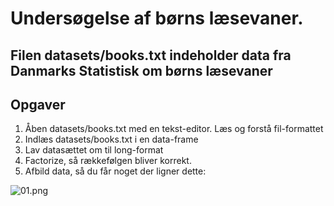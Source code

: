 # Undersøgelse af børns læsevaner.

## Filen datasets/books.txt indeholder data fra Danmarks Statistisk om børns læsevaner

## Opgaver

1. Åben datasets/books.txt med en tekst-editor. Læs og forstå fil-formattet
2. Indlæs datasets/books.txt i en data-frame
3. Lav datasættet om til long-format
4. Factorize, så rækkefølgen bliver korrekt.
5. Afbild data, så du får noget der ligner dette:

![01.png][books01]

[books01]: https://github.com/SuperUsersDK/SU02-PANDAS4EVAH/blob/master/labs/labguides/books.png
